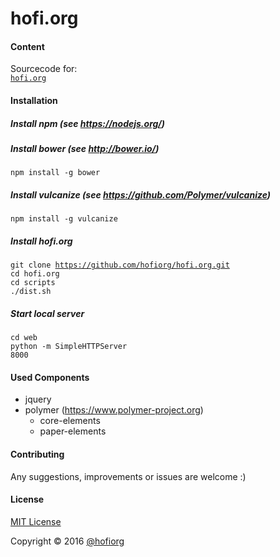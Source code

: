 hofi.org
========

#### Content

Sourcecode for: <br/>
<code>[hofi.org](http://www.hofi.org)</code><br/>

#### Installation

##### Install npm (see https://nodejs.org/)
##### Install bower (see http://bower.io/)

<code>npm install -g bower</code><br/>

##### Install vulcanize (see https://github.com/Polymer/vulcanize)
<code>npm install -g vulcanize</code><br/>

##### Install hofi.org

<code>git clone https://github.com/hofiorg/hofi.org.git</code><br/>
<code>cd hofi.org</code><br/>
<code>cd scripts</code><br/>
<code>./dist.sh</code><br/>

##### Start local server

<code>cd web</code><br/>
<code>python -m SimpleHTTPServer 8000</code><br/>

#### Used Components

* jquery
* polymer (https://www.polymer-project.org)
    * core-elements
    * paper-elements

#### Contributing
Any suggestions, improvements or issues are welcome :)

#### License
[MIT License](http://opensource.org/licenses/MIT)

Copyright &copy; 2016 [@hofiorg](https://github.com/hofiorg)
